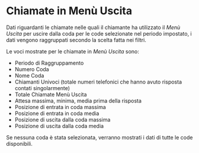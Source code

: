 # Chiamate in Menù Uscita

Dati riguardanti le chiamate nelle quali il chiamante ha utilizzato il 
*Menù Uscita* per uscire dalla coda per le code selezionate nel 
periodo impostato, i dati vengono raggruppati secondo la scelta fatta
nei filtri.

Le voci mostrate per le chiamate in *Menù Uscita* sono:

- Periodo di Raggruppamento
- Numero Coda
- Nome Coda
- Chiamanti Univoci (totale numeri telefonici che hanno avuto risposta
contati singolarmente) 
- Totale Chiamate Menù Uscita
- Attesa massima, minima, media prima della risposta
- Posizione di entrata in coda massima
- Posizione di entrata in coda media
- Posizione di uscita dalla coda massima
- Posizione di uscita dalla coda media

Se nessuna coda è stata selezionata, verranno mostrati i dati di tutte
le code disponibili.
